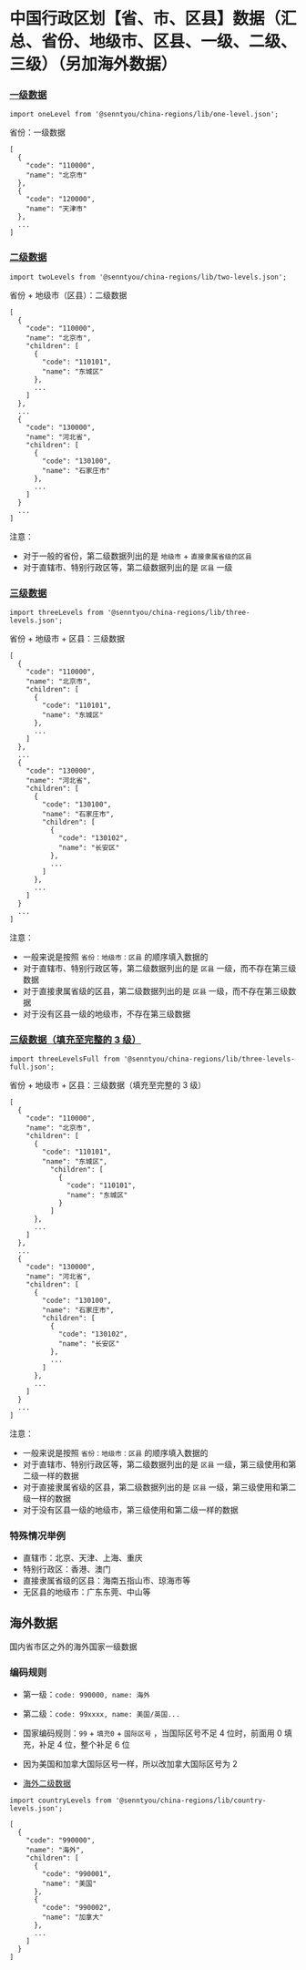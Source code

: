 # 中国行政区划【省、市、区县】数据（汇总、省份、地级市、区县、一级、二级、三级）（另加海外数据）

### [一级数据](./lib/one-level.json)

```
import oneLevel from '@senntyou/china-regions/lib/one-level.json';
```

省份：一级数据

```
[
  {
    "code": "110000",
    "name": "北京市"
  },
  {
    "code": "120000",
    "name": "天津市"
  },
  ...
]
```

### [二级数据](./lib/two-levels.json)

```
import twoLevels from '@senntyou/china-regions/lib/two-levels.json';
```

省份 + 地级市（区县）：二级数据

```
[
  {
    "code": "110000",
    "name": "北京市",
    "children": [
      {
        "code": "110101",
        "name": "东城区"
      },
      ...
    ]
  },
  ...
  {
    "code": "130000",
    "name": "河北省",
    "children": [
      {
        "code": "130100",
        "name": "石家庄市"
      },
      ...
    ]
  }
  ...
]
```

注意：

- 对于一般的省份，第二级数据列出的是 `地级市` + `直接隶属省级的区县`
- 对于直辖市、特别行政区等，第二级数据列出的是 `区县` 一级

### [三级数据](./lib/three-levels.json)

```
import threeLevels from '@senntyou/china-regions/lib/three-levels.json';
```

省份 + 地级市 + 区县：三级数据

```
[
  {
    "code": "110000",
    "name": "北京市",
    "children": [
      {
        "code": "110101",
        "name": "东城区"
      },
      ...
    ]
  },
  ...
  {
    "code": "130000",
    "name": "河北省",
    "children": [
      {
        "code": "130100",
        "name": "石家庄市",
        "children": [
          {
            "code": "130102",
            "name": "长安区"
          },
          ...
        ]
      },
      ...
    ]
  }
  ...
]
```

注意：

- 一般来说是按照 `省份：地级市：区县` 的顺序填入数据的
- 对于直辖市、特别行政区等，第二级数据列出的是 `区县` 一级，而不存在第三级数据
- 对于直接隶属省级的区县，第二级数据列出的是 `区县` 一级，而不存在第三级数据
- 对于没有区县一级的地级市，不存在第三级数据

### [三级数据（填充至完整的 3 级）](./lib/three-levels-full.json)

```
import threeLevelsFull from '@senntyou/china-regions/lib/three-levels-full.json';
```

省份 + 地级市 + 区县：三级数据（填充至完整的 3 级）

```
[
  {
    "code": "110000",
    "name": "北京市",
    "children": [
      {
        "code": "110101",
        "name": "东城区",
          "children": [
            {
              "code": "110101",
              "name": "东城区"
            }
          ]
      },
      ...
    ]
  },
  ...
  {
    "code": "130000",
    "name": "河北省",
    "children": [
      {
        "code": "130100",
        "name": "石家庄市",
        "children": [
          {
            "code": "130102",
            "name": "长安区"
          },
          ...
        ]
      },
      ...
    ]
  }
  ...
]
```

注意：

- 一般来说是按照 `省份：地级市：区县` 的顺序填入数据的
- 对于直辖市、特别行政区等，第二级数据列出的是 `区县` 一级，第三级使用和第二级一样的数据
- 对于直接隶属省级的区县，第二级数据列出的是 `区县` 一级，第三级使用和第二级一样的数据
- 对于没有区县一级的地级市，第三级使用和第二级一样的数据

### 特殊情况举例

- 直辖市：北京、天津、上海、重庆
- 特别行政区：香港、澳门
- 直接隶属省级的区县：海南五指山市、琼海市等
- 无区县的地级市：广东东莞、中山等

## 海外数据

国内省市区之外的海外国家一级数据

### 编码规则

- 第一级：`code: 990000, name: 海外`
- 第二级：`code: 99xxxx, name: 美国/英国...`
- 国家编码规则：`99` + `填充0` + `国际区号` ，当国际区号不足 4 位时，前面用 0 填充，补足 4 位，整个补足 6 位
- 因为美国和加拿大国际区号一样，所以改加拿大国际区号为 2

- [海外二级数据](./lib/country-levels.json)

```
import countryLevels from '@senntyou/china-regions/lib/country-levels.json';
```

```
[
  {
    "code": "990000",
    "name": "海外",
    "children": [
      {
        "code": "990001",
        "name": "美国"
      },
      {
        "code": "990002",
        "name": "加拿大"
      },
      ...
    ]
  }
]
```
